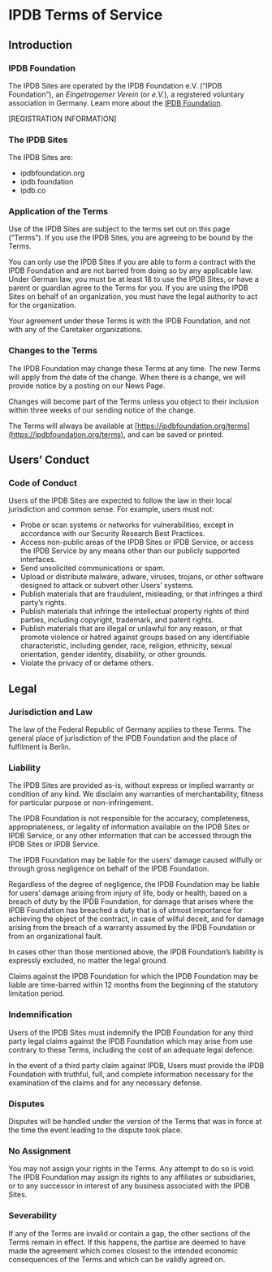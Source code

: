 # IPDB Terms of Service

## Introduction
### IPDB Foundation
The IPDB Sites are operated by the IPDB Foundation e.V. (“IPDB Foundation”), an *Eingetragemer Verein* (or *e.V.*), a registered voluntary association in Germany. Learn more about the [IPDB Foundation](LINK).

[REGISTRATION INFORMATION]

### The IPDB Sites 
The IPDB Sites are:
- ipdbfoundation.org 
- ipdb.foundation
- ipdb.co

### Application of the Terms
Use of the IPDB Sites are subject to the terms set out on this page (“Terms”). If you use the IPDB Sites, you are agreeing to be bound by the Terms.

You can only use the IPDB Sites if you are able to form a contract with the IPDB Foundation and are not barred from doing so by any applicable law. Under German law, you must be at least 18 to use the IPDB Sites, or have a parent or guardian agree to the Terms for you. If you are using the IPDB Sites on behalf of an organization, you must have the legal authority to act for the organization.

Your agreement under these Terms is with the IPDB Foundation, and not with any of the Caretaker organizations.

### Changes to the Terms
The IPDB Foundation may change these Terms at any time. The new Terms will apply from the date of the change. When there is a change, we will provide notice by a posting on our News Page.

Changes will become part of the Terms unless you object to their inclusion within three weeks of our sending notice of the change. 

The Terms will always be available at [https://ipdbfoundation.org/terms](https://ipdbfoundation.org/terms), and can be saved or printed.

## Users’ Conduct
### Code of Conduct
Users of the IPDB Sites are expected to follow the law in their local jurisdiction and common sense. For example, users must not:
- Probe or scan systems or networks for vulnerabilities, except in accordance with our Security Research Best Practices.
- Access non-public areas of the IPDB Sites or IPDB Service, or access the IPDB Service by any means other than our publicly supported interfaces.
- Send unsolicited communications or spam.
- Upload or distribute malware, adware, viruses, trojans, or other software designed to attack or subvert other Users’ systems.
- Publish materials that are fraudulent, misleading, or that infringes a third party’s rights.
- Publish materials that infringe the intellectual property rights of third parties, including copyright, trademark, and patent rights.
- Publish materials that are illegal or unlawful for any reason, or that promote violence or hatred against groups based on any identifiable characteristic, including gender, race, religion, ethnicity, sexual orientation, gender identity, disability, or other grounds.
- Violate the privacy of or defame others.

## Legal

### Jurisdiction and Law
The law of the Federal Republic of Germany applies to these Terms. The general place of jurisdiction of the IPDB Foundation and the place of fulfilment is Berlin.

### Liability
The IPDB Sites are provided as-is, without express or implied warranty or condition of any kind. We disclaim any warranties of merchantability, fitness for particular purpose or non-infringement.

The IPDB Foundation is not responsible for the accuracy, completeness, appropriateness, or legality of information available on the IPDB Sites or IPDB Service, or any other information that can be accessed through the IPDB Sites or IPDB Service.

The IPDB Foundation may be liable for the users’ damage caused wilfully or through gross negligence on behalf of the IPDB Foundation.

Regardless of the degree of negligence, the IPDB Foundation may be liable for users’ damage arising from injury of life, body or health, based on a breach of duty by the IPDB Foundation, for damage that arises where the IPDB Foundation has breached a duty that is of utmost importance for achieving the object of the contract, in case of wilful deceit, and for damage arising from the breach of a warranty assumed by the IPDB Foundation or from an organizational fault.

In cases other than those mentioned above, the IPDB Foundation’s liability is expressly excluded, no matter the legal ground.

Claims against the IPDB Foundation for which the IPDB Foundation may be liable are time-barred within 12 months from the beginning of the statutory limitation period.

### Indemnification
Users of the IPDB Sites must indemnify the IPDB Foundation for any third party legal claims against the IPDB Foundation which may arise from use contrary to these Terms, including the cost of an adequate legal defence.

In the event of a third party claim against IPDB, Users must provide the IPDB Foundation with truthful, full, and complete information necessary for the examination of the claims and for any necessary defense. 

### Disputes
Disputes will be handled under the version of the Terms that was in force at the time the event leading to the dispute took place. 

### No Assignment
You may not assign your rights in the Terms. Any attempt to do so is void. The IPDB Foundation may assign its rights to any affiliates or subsidiaries, or to any successor in interest of any business associated with the IPDB Sites.

### Severability
If any of the Terms are invalid or contain a gap, the other sections of the Terms remain in effect. If this happens, the partise are deemed to have made the agreement which comes closest to the intended economic consequences of the Terms and which can be validly agreed on.
